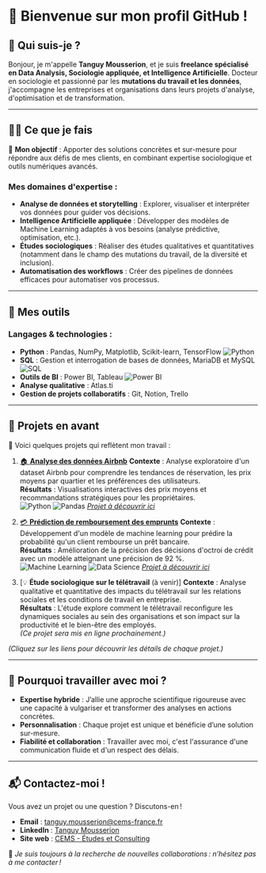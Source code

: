 # 👋 Bienvenue sur mon profil GitHub !

## 🌟 Qui suis-je ?

Bonjour, je m'appelle **Tanguy Mousserion**, et je suis **freelance spécialisé en Data Analysis, Sociologie appliquée, et Intelligence Artificielle**. Docteur en sociologie et passionné par les **mutations du travail et les données**, j'accompagne les entreprises et organisations dans leurs projets d'analyse, d'optimisation et de transformation.

---

## 🧑‍💻 Ce que je fais

🎯 **Mon objectif** : Apporter des solutions concrètes et sur-mesure pour répondre aux défis de mes clients, en combinant expertise sociologique et outils numériques avancés.

### Mes domaines d'expertise :

- **Analyse de données et storytelling** : Explorer, visualiser et interpréter vos données pour guider vos décisions.
- **Intelligence Artificielle appliquée** : Développer des modèles de Machine Learning adaptés à vos besoins (analyse prédictive, optimisation, etc.).
- **Études sociologiques** : Réaliser des études qualitatives et quantitatives (notamment dans le champ des mutations du travail, de la diversité et inclusion).
- **Automatisation des workflows** : Créer des pipelines de données efficaces pour automatiser vos processus.

---

## 🔧 Mes outils

### Langages & technologies :

- **Python** : Pandas, NumPy, Matplotlib, Scikit-learn, TensorFlow ![Python](https://img.shields.io/badge/Python-3.8-blue)
- **SQL** : Gestion et interrogation de bases de données, MariaDB et MySQL ![SQL](https://img.shields.io/badge/SQL-MariaDB%20%7C%20MySQL-lightgrey)
- **Outils de BI** : Power BI, Tableau ![Power BI](https://img.shields.io/badge/BI-Power%20BI-orange)
- **Analyse qualitative** : Atlas.ti
- **Gestion de projets collaboratifs** : Git, Notion, Trello

---

## 📂 Projets en avant

🌟 Voici quelques projets qui reflètent mon travail :

1. [🏠 **Analyse des données Airbnb**](#)
   **Contexte** : Analyse exploratoire d'un dataset Airbnb pour comprendre les tendances de réservation, les prix moyens par quartier et les préférences des utilisateurs.  
   **Résultats** : Visualisations interactives des prix moyens et recommandations stratégiques pour les propriétaires.  
   ![Python](https://img.shields.io/badge/Code-Python-blue) ![Pandas](https://img.shields.io/badge/Library-Pandas-yellow)
   *[Projet à découvrir ici](#)*

2. [💳 **Prédiction de remboursement des emprunts**](#)
   **Contexte** : Développement d'un modèle de machine learning pour prédire la probabilité qu'un client rembourse un prêt bancaire.  
   **Résultats** : Amélioration de la précision des décisions d'octroi de crédit avec un modèle atteignant une précision de 92 %.  
   ![Machine Learning](https://img.shields.io/badge/ML-Scikit--Learn-green) ![Data Science](https://img.shields.io/badge/Workflow-Data%20Science-lightblue)
   *[Projet à découvrir ici](#)*

3. [💡 **Étude sociologique sur le télétravail** (à venir)]
   **Contexte** : Analyse qualitative et quantitative des impacts du télétravail sur les relations sociales et les conditions de travail en entreprise.  
   **Résultats** : L'étude explore comment le télétravail reconfigure les dynamiques sociales au sein des organisations et son impact sur la productivité et le bien-être des employés.  
   *(Ce projet sera mis en ligne prochainement.)*

*(Cliquez sur les liens pour découvrir les détails de chaque projet.)*

---

## 🤝 Pourquoi travailler avec moi ?

- **Expertise hybride** : J’allie une approche scientifique rigoureuse avec une capacité à vulgariser et transformer des analyses en actions concrètes.
- **Personnalisation** : Chaque projet est unique et bénéficie d’une solution sur-mesure.
- **Fiabilité et collaboration** : Travailler avec moi, c'est l'assurance d'une communication fluide et d'un respect des délais.

---

## 📬 Contactez-moi !

Vous avez un projet ou une question ? Discutons-en !

- **Email** : [tanguy.mousserion@cems-france.fr](mailto:tanguy.mousserion@cems-france.fr)
- **LinkedIn** : [Tanguy Mousserion](https://www.linkedin.com/in/tanguy-mousserion/)
- **Site web** : [CEMS - Études et Consulting](https://cems-france.fr)

🚀 *Je suis toujours à la recherche de nouvelles collaborations : n’hésitez pas à me contacter !*
